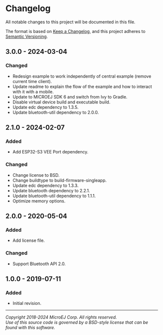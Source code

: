 # Changelog

All notable changes to this project will be documented in this file.

The format is based on [Keep a Changelog](https://keepachangelog.com/en/1.0.0/),
and this project adheres to [Semantic Versioning](https://semver.org/spec/v2.0.0.html).

## 3.0.0 - 2024-03-04

### Changed
  - Redesign example to work independently of central example (remove current time client).
  - Update readme to explain the flow of the example and how to interact with it with a mobile.
  - Update to MICROEJ SDK 6 and switch from Ivy to Gradle.
  - Disable virtual device build and executable build.
  - Update edc dependency to 1.3.5.
  - Update bluetooth-util dependency to 2.0.0.

## 2.1.0 - 2024-02-07

### Added
  - Add ESP32-S3 VEE Port dependency.

### Changed
  - Change license to BSD.
  - Change buildtype to build-firmware-singleapp.
  - Update edc dependency to 1.3.3.
  - Update bluetooth dependency to 2.2.1.
  - Update bluetooth-util dependency to 1.1.1.
  - Optimize memory options.

## 2.0.0 - 2020-05-04

### Added
  - Add license file.

### Changed
  - Support Bluetooth API 2.0.

## 1.0.0 - 2019-07-11

### Added
  - Initial revision.

---
_Copyright 2018-2024 MicroEJ Corp. All rights reserved._  
_Use of this source code is governed by a BSD-style license that can be found with this software._  
